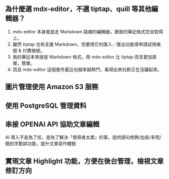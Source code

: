## 為什麼選 mdx-editor，不選 tiptap、quill 等其他編輯器？

1. mdx-editor 本身就是走 Markdown 路線的編輯器，跟我的筆記格式完全對得上。
2. 雖然 tiptap 也有支援 Markdown，但要用它的匯入／匯出功能得申請試用帳號 & 付費帳號。
3. 我的筆記本來就是 Markdown 格式，用 mdx-editor 比 tiptap 而言更加直覺，簡單。
4. 而且 mdx-editor 這個套件最近也越來越熱門，看得出來社群正在活躍起來。

## 圖片管理使用 Amazon S3 服務

## 使用 PostgreSQL 管理資料

## 串接 OPENAI API 協助文章編輯
AI 導入不是為了炫，是為了解決「使用者太累」的事，提供語句修飾/加長/多短/錯別字勘誤功能，提升文章寫作體驗

## 實現文章 Highlight 功能，方便在後台管理，檢視文章修訂方向